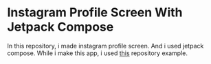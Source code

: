 # Instagram Profile Screen With Jetpack Compose

In this repository, i made instagram profile screen. And i used jetpack compose. While i make this app, i used [this](https://github.com/philipplackner/InstagramUI) repository example.
